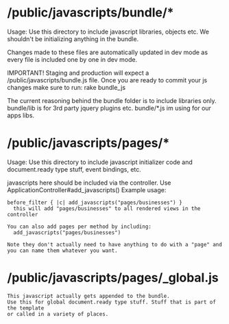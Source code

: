 
/public/javascripts/bundle/* 
=================================
  Usage: 
    Use this directory to include javascript libraries, objects etc.
    We shouldn't be initializing anything in the bundle.
  
  Changes made to these files are automatically updated in dev mode
  as every file is included one by one in dev mode.

  IMPORTANT!
  Staging and production will expect a /public/javascripts/bundle.js file.
  Once you are ready to commit your js changes make sure to run:
    rake bundle_js

  The current reasoning behind the bundle folder is to include libraries only.
  bundle/lib is for 3rd party jquery plugins etc.
  bundle/*.js im using for our apps libs. 


/public/javascripts/pages/*
=================================
  Usage:
    Use this directory to include javascript initializer code
    and document.ready type stuff, event bindings, etc.
  
  javascripts here should be included via the controller.
  Use ApplicationController#add_javascripts()
  Example usage:
  
    before_filter { |c| add_javascripts("pages/businesses") }
      this will add "pages/businesses" to all rendered views in the controller
  
    You can also add pages per method by including:
      add_javascripts("pages/businesses")
  
    Note they don't actually need to have anything to do with a "page" and you can name them whatever you want.


  /public/javascripts/pages/_global.js
  =================================
    This javascript actually gets appended to the bundle.
    Use this for global document.ready type stuff. Stuff that is part of the template
    or called in a variety of places.
  
  
